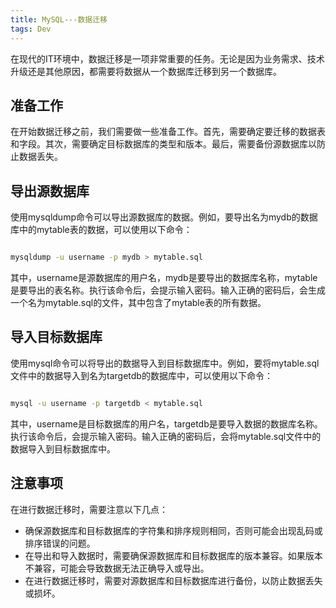 ```yaml
---
title: MySQL---数据迁移
tags: Dev
---
```


在现代的IT环境中，数据迁移是一项非常重要的任务。无论是因为业务需求、技术升级还是其他原因，都需要将数据从一个数据库迁移到另一个数据库。<!--more-->

## 准备工作

在开始数据迁移之前，我们需要做一些准备工作。首先，需要确定要迁移的数据表和字段。其次，需要确定目标数据库的类型和版本。最后，需要备份源数据库以防止数据丢失。

## 导出源数据库

使用mysqldump命令可以导出源数据库的数据。例如，要导出名为mydb的数据库中的mytable表的数据，可以使用以下命令：

```bash

mysqldump -u username -p mydb > mytable.sql


```

其中，username是源数据库的用户名，mydb是要导出的数据库名称，mytable是要导出的表名称。执行该命令后，会提示输入密码。输入正确的密码后，会生成一个名为mytable.sql的文件，其中包含了mytable表的所有数据。

## 导入目标数据库

使用mysql命令可以将导出的数据导入到目标数据库中。例如，要将mytable.sql文件中的数据导入到名为targetdb的数据库中，可以使用以下命令：

```bash

mysql -u username -p targetdb < mytable.sql


```

其中，username是目标数据库的用户名，targetdb是要导入数据的数据库名称。执行该命令后，会提示输入密码。输入正确的密码后，会将mytable.sql文件中的数据导入到目标数据库中。

## 注意事项

在进行数据迁移时，需要注意以下几点：

  * 确保源数据库和目标数据库的字符集和排序规则相同，否则可能会出现乱码或排序错误的问题。
  * 在导出和导入数据时，需要确保源数据库和目标数据库的版本兼容。如果版本不兼容，可能会导致数据无法正确导入或导出。
  * 在进行数据迁移时，需要对源数据库和目标数据库进行备份，以防止数据丢失或损坏。